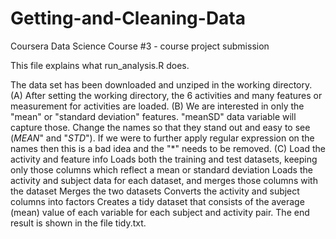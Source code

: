 # Getting-and-Cleaning-Data
Coursera Data Science Course #3 - course project submission

This file explains what run_analysis.R does.

The data set has been downloaded and unziped in the working directory.  
(A) After setting the working directory, the 6 activities and many features or measurement for activities are loaded.
(B) We are interested in only the "mean" or "standard deviation" features.  "meanSD" data variable will capture those.  Change the names so that they stand out and easy to see (*MEAN*" and "*STD*").  If we were to further apply regular expression on the names then this is a bad idea and the "*" needs to be removed.
(C) 
Load the activity and feature info
Loads both the training and test datasets, keeping only those columns which reflect a mean or standard deviation
Loads the activity and subject data for each dataset, and merges those columns with the dataset
Merges the two datasets
Converts the activity and subject columns into factors
Creates a tidy dataset that consists of the average (mean) value of each variable for each subject and activity pair.
The end result is shown in the file tidy.txt.
